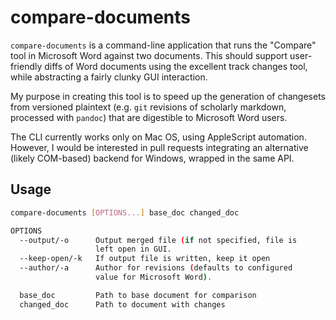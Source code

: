# compare-documents

`compare-documents` is a command-line application that runs the "Compare" tool
in Microsoft Word against two documents. This should support user-friendly
diffs of Word documents using the
excellent track changes tool, while abstracting a fairly clunky
GUI interaction.

My purpose in creating this tool is to speed up the generation of changesets
from versioned plaintext (e.g. `git` revisions of scholarly markdown, processed
with `pandoc`) that are digestible to Microsoft Word users.


The CLI currently works only on Mac OS, using AppleScript automation. However,
I would be interested in pull requests integrating an alternative (likely
COM-based) backend for Windows, wrapped in the same API.

## Usage

```bash
compare-documents [OPTIONS...] base_doc changed_doc

OPTIONS
  --output/-o      Output merged file (if not specified, file is
                   left open in GUI.
  --keep-open/-k   If output file is written, keep it open
  --author/-a      Author for revisions (defaults to configured
                   value for Microsoft Word).

  base_doc         Path to base document for comparison
  changed_doc      Path to document with changes
```
